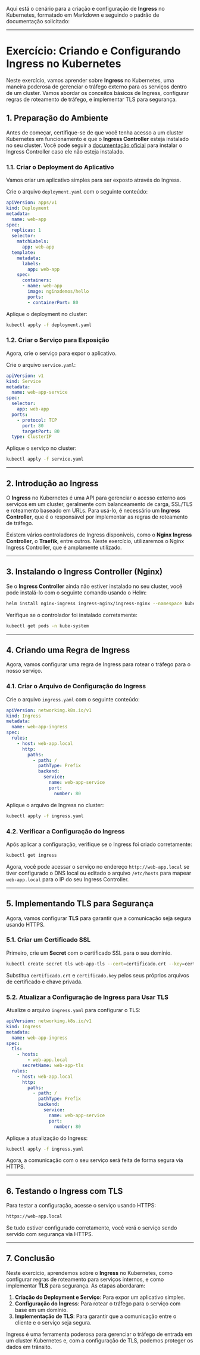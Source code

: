 Aqui está o cenário para a criação e configuração de **Ingress** no Kubernetes, formatado em Markdown e seguindo o padrão de documentação solicitado:

---

# Exercício: Criando e Configurando Ingress no Kubernetes

Neste exercício, vamos aprender sobre **Ingress** no Kubernetes, uma maneira poderosa de gerenciar o tráfego externo para os serviços dentro de um cluster. Vamos abordar os conceitos básicos de Ingress, configurar regras de roteamento de tráfego, e implementar TLS para segurança.

## 1. Preparação do Ambiente

Antes de começar, certifique-se de que você tenha acesso a um cluster Kubernetes em funcionamento e que o **Ingress Controller** esteja instalado no seu cluster. Você pode seguir a [documentação oficial](https://kubernetes.github.io/ingress-nginx/) para instalar o Ingress Controller caso ele não esteja instalado.

### 1.1. Criar o Deployment do Aplicativo

Vamos criar um aplicativo simples para ser exposto através do Ingress.

Crie o arquivo `deployment.yaml` com o seguinte conteúdo:

```yaml
apiVersion: apps/v1
kind: Deployment
metadata:
  name: web-app
spec:
  replicas: 1
  selector:
    matchLabels:
      app: web-app
  template:
    metadata:
      labels:
        app: web-app
    spec:
      containers:
      - name: web-app
        image: nginxdemos/hello
        ports:
        - containerPort: 80
```

Aplique o deployment no cluster:

```bash
kubectl apply -f deployment.yaml
```

### 1.2. Criar o Serviço para Exposição

Agora, crie o serviço para expor o aplicativo.

Crie o arquivo `service.yaml`:

```yaml
apiVersion: v1
kind: Service
metadata:
  name: web-app-service
spec:
  selector:
    app: web-app
  ports:
    - protocol: TCP
      port: 80
      targetPort: 80
  type: ClusterIP
```

Aplique o serviço no cluster:

```bash
kubectl apply -f service.yaml
```

---

## 2. Introdução ao Ingress

O **Ingress** no Kubernetes é uma API para gerenciar o acesso externo aos serviços em um cluster, geralmente com balanceamento de carga, SSL/TLS e roteamento baseado em URLs. Para usá-lo, é necessário um **Ingress Controller**, que é o responsável por implementar as regras de roteamento de tráfego.

Existem vários controladores de Ingress disponíveis, como o **Nginx Ingress Controller**, o **Traefik**, entre outros. Neste exercício, utilizaremos o Nginx Ingress Controller, que é amplamente utilizado.

---

## 3. Instalando o Ingress Controller (Nginx)

Se o **Ingress Controller** ainda não estiver instalado no seu cluster, você pode instalá-lo com o seguinte comando usando o Helm:

```bash
helm install nginx-ingress ingress-nginx/ingress-nginx --namespace kube-system
```

Verifique se o controlador foi instalado corretamente:

```bash
kubectl get pods -n kube-system
```

---

## 4. Criando uma Regra de Ingress

Agora, vamos configurar uma regra de Ingress para rotear o tráfego para o nosso serviço.

### 4.1. Criar o Arquivo de Configuração do Ingress

Crie o arquivo `ingress.yaml` com o seguinte conteúdo:

```yaml
apiVersion: networking.k8s.io/v1
kind: Ingress
metadata:
  name: web-app-ingress
spec:
  rules:
    - host: web-app.local
      http:
        paths:
          - path: /
            pathType: Prefix
            backend:
              service:
                name: web-app-service
                port:
                  number: 80
```

Aplique o arquivo de Ingress no cluster:

```bash
kubectl apply -f ingress.yaml
```

### 4.2. Verificar a Configuração do Ingress

Após aplicar a configuração, verifique se o Ingress foi criado corretamente:

```bash
kubectl get ingress
```

Agora, você pode acessar o serviço no endereço `http://web-app.local` se tiver configurado o DNS local ou editado o arquivo `/etc/hosts` para mapear `web-app.local` para o IP do seu Ingress Controller.

---

## 5. Implementando TLS para Segurança

Agora, vamos configurar **TLS** para garantir que a comunicação seja segura usando HTTPS.

### 5.1. Criar um Certificado SSL

Primeiro, crie um **Secret** com o certificado SSL para o seu domínio.

```bash
kubectl create secret tls web-app-tls --cert=certificado.crt --key=certificado.key
```

Substitua `certificado.crt` e `certificado.key` pelos seus próprios arquivos de certificado e chave privada.

### 5.2. Atualizar a Configuração de Ingress para Usar TLS

Atualize o arquivo `ingress.yaml` para configurar o TLS:

```yaml
apiVersion: networking.k8s.io/v1
kind: Ingress
metadata:
  name: web-app-ingress
spec:
  tls:
    - hosts:
        - web-app.local
      secretName: web-app-tls
  rules:
    - host: web-app.local
      http:
        paths:
          - path: /
            pathType: Prefix
            backend:
              service:
                name: web-app-service
                port:
                  number: 80
```

Aplique a atualização do Ingress:

```bash
kubectl apply -f ingress.yaml
```

Agora, a comunicação com o seu serviço será feita de forma segura via HTTPS.

---

## 6. Testando o Ingress com TLS

Para testar a configuração, acesse o serviço usando HTTPS:

```bash
https://web-app.local
```

Se tudo estiver configurado corretamente, você verá o serviço sendo servido com segurança via HTTPS.

---

## 7. Conclusão

Neste exercício, aprendemos sobre o **Ingress** no Kubernetes, como configurar regras de roteamento para serviços internos, e como implementar **TLS** para segurança. As etapas abordaram:

1. **Criação do Deployment e Serviço**: Para expor um aplicativo simples.
2. **Configuração do Ingress**: Para rotear o tráfego para o serviço com base em um domínio.
3. **Implementação de TLS**: Para garantir que a comunicação entre o cliente e o serviço seja segura.

Ingress é uma ferramenta poderosa para gerenciar o tráfego de entrada em um cluster Kubernetes e, com a configuração de TLS, podemos proteger os dados em trânsito.
